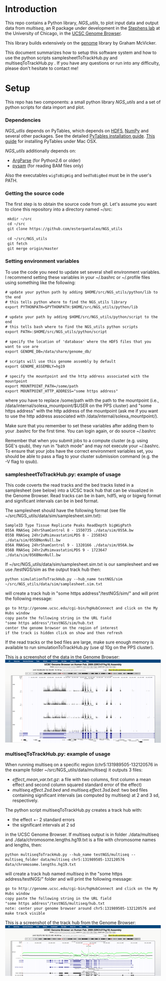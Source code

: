 # Introduction

This repo contains a Python library, *NGS_utils*, to plot input data and output data from *multiseq*, an R package under development in the [Stephens lab](http://stephenslab.uchicago.edu/) at the University of Chicago, in the [UCSC Genome Browser](http://genome.ucsc.edu/).

This library builds extensively on the [genome](https://github.com/gmcvicker/genome) library by Graham McVicker. 

This document summarizes how to setup this software system and how to use the python scripts samplesheetToTrackHub.py and multiseqToTrackHub.py . If you have any questions or run into any difficulty, please don't hesitate to contact me!

# Setup

This repo has two components: a small python library *NGS_utils* and a set of python scripts for data import and plot.

### Dependencies

*NGS_utlis* depends on PyTables, which depends on [HDF5](http://www.hdfgroup.org/HDF5/), [NumPy](http://www.numpy.org/) and several other packages. 
See the detailed [PyTables installation guide](http://pytables.github.io/usersguide/installation.html). [This 
guide](http://assorted-experience.blogspot.com/2011/12/mac-os-x-install-pytables-and-h5py.html) for installing
PyTables under Mac OSX.

*NGS_utils* additionally depends on:
* [ArgParse](https://code.google.com/p/argparse/) (for Python2.6 or older)
* [pysam](https://code.google.com/p/pysam/) (for reading BAM files only)

Also the executables `wigToBigWig` and `bedToBigBed` must be in the user's PATH.


### Getting the source code

The first step is to obtain the source code from git. Let's assume you want to clone this repository 
into a directory named ~/src:

     mkdir ~/src
     cd ~/src
     git clone https://github.com/esterpantaleo/NGS_utils

     cd ~/src/NGS_utils
     git fetch
     git merge origin/master


### Setting environment variables

To use the code you need to update set several shell environment variables. 
I recommend setting these variables in your ~/.bashrc or ~/.profile files using 
something like the following:

    # update your python path by adding $HOME/src/NGS_utils/python/lib to the end
    # this tells python where to find the NGS_utils library 
    export PYTHONPATH=$PYTHONPATH:$HOME/src/NGS_utils/python/lib

    # update your path by adding $HOME/src/NGS_utils/python/script to the end
    # this tells bash where to find the NGS_utils python scripts
    export PATH=:$HOME/src/NGS_utils/python/script
    
    # specify the location of 'database' where the HDF5 files that you want to use are
    export GENOME_DB=/data/share/genome_db/
    
    # scripts will use this genome assembly by default 
    export GENOME_ASSEMBLY=hg19

    # specify the mountpoint and the http address associated with the mountpoint
    export MOUNTPOINT_PATH=/some/path
    export MOUNTPOINT_HTTP_ADDRESS="some https address" 

where you have to replace /some/path with the path to the mountpoint (i.e., /data/internal/solexa_mountpoint/$USER on the PPS cluster) and "some https address" with the http address of the mountpoint (ask me if you want to use the http address associated with /data/internal/solexa_mountpoint/).  

Make sure that you remember to set these variables after adding them to your .bashrc for the first time. 
You can login again, or do source ~/.bashrc

Remember that when you submit jobs to a compute cluster (e.g. using SGE's qsub), they run in "batch mode" 
and may not execute your ~/.bashrc. To ensure that your jobs have the correct environment variables set, 
you should be able to pass a flag to your cluster submission command (e.g. the -V flag to qsub).


### samplesheetToTrackHub.py: example of usage
This code coverts the read tracks and the bed tracks listed in a samplesheet (see below) into a UCSC track hub that can be visualized in the Genome Browser. Read tracks can be in bam, hdf5, wig or bigwig format and significant intervals can be in bed format.

The samplesheet should have the following format (see file ~/src/NGS_utils/data/sim/samplesheet.sim.txt):

    SampleID Type Tissue Replicate Peaks ReadDepth bigWigPath
    055A RNASeq 24hrShamControl 8 - 1550735 ./data/sim/055A.bw
    055B RNASeq 24hr2uMsimvastatinLPDS 8 - 2350343 ./data/sim/055BNonNull.bw
    056A RNASeq 24hrShamControl 9 - 1320166 ./data/sim/056A.bw
    056B RNASeq 24hr2uMsimvastatinLPDS 9 - 1723647 ./data/sim/056BNonNull.bw

If ~/src/NGS_utils/data/sim/samplesheet.sim.txt is our samplesheet and we use /testNGS/sim as the output track hub then:

    python simulationToTrackHub.py --hub_name testNGS/sim ~/src/NGS_utils/data/sim/samplesheet.sim.txt 

will create a track hub in "some https address"/testNGS/sim/" and will print the following message:

    go to http://genome.ucsc.edu/cgi-bin/hgHubConnect and click on the My Hubs window    
    copy paste the following string in the URL field
    "some https address"/testNGS/sim/hub.txt
    center the genome browser on the region of interest
    if the track is hidden click on show and then refresh

If the read tracks or the bed files are large, make sure enough memory is available to run simulationToTrackHub.py (use ql 10g on the PPS cluster).

This is a screenshot of the data in the Genome Browser:
![Image](plots/sim.png?raw=true)

### multiseqToTrackHub.py: example of usage
When running multiseq on a specific region (chr5:131989505-132120576 in the example folder ~/src/NGS_utils/data/multiseq) it outputs 3 files: 
- *effect_mean_var.txt.gz*:  a file with two columns, first column a mean effect and second column squared standard error of the effect)
- *multiseq.effect.2sd.bed* and *multiseq.effect.3sd.bed*: two bed files containing significant intervals (as computed by multiseq) at 2 and 3 sd, respectively.

The python script multiseqToTrackHub.py creates a track hub with:
- the effect +- 2 standard errors 
- the significant intervals at 2 sd 

in the UCSC Genome Browser. If multiseq output is in folder ./data/multiseq and ./data/chromosome.lengths.hg19.txt is a file with chromosome names and lengths, then:

    python multiseqToTrackHub.py --hub_name testNGS/multiseq --multiseq_folder data/multiseq chr5:131989505-132120576 data/chromosome.lengths.hg19.txt

will create a track hub named *multiseq* in the "some https address/testNGS/" folder and will print the following message:
  
    go to http://genome.ucsc.edu/cgi-bin/hgHubConnect and click on the My Hubs window
    copy paste the following string in the URL field
    "some https address"/testNGS/multiseq/hub.txt
    note: center your genome browser around chr5:131989505-132120576 and make track visible

This is a screenshot of the track hub from the Genome Browser:
![Image](plots/multiseq.png?raw=true)